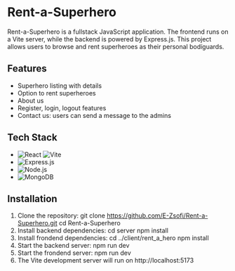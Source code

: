 # Rent-a-Superhero

Rent-a-Superhero is a fullstack JavaScript application. The frontend runs on a Vite server, while the backend is powered by Express.js. This project allows users to browse and rent superheroes as their personal bodíguards. 

## Features
- Superhero listing with details
- Option to rent superheroes
- About us
- Register, login, logout features
- Contact us: users can send a message to the admins


## Tech Stack

- ![React](https://img.shields.io/badge/React-20232A?style=for-the-badge&logo=react&logoColor=61DAFB) ![Vite](https://img.shields.io/badge/Vite-646CFF?style=for-the-badge&logo=vite&logoColor=white)
- ![Express.js](https://img.shields.io/badge/Express.js-404D59?style=for-the-badge)
- ![Node.js](https://img.shields.io/badge/Node.js-43853D?style=for-the-badge&logo=node.js&logoColor=white)
- ![MongoDB](https://img.shields.io/badge/MongoDB-4EA94B?style=for-the-badge&logo=mongodb&logoColor=white)


## Installation

1. Clone the repository:
   git clone https://github.com/E-Zsofi/Rent-a-Superhero.git
   cd Rent-a-Superhero
2. Install backend dependencies:
   cd server
   npm install
3. Install frondend dependencies:
   cd ../client/rent_a_hero
   npm install
4. Start the backend server:
   npm run dev
5. Start the frondend server:
   npm run dev
6. The Vite development server will run on http://localhost:5173
